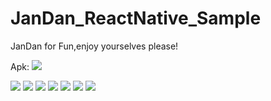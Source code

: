 # JanDan_ReactNative_Sample
 JanDan for Fun,enjoy yourselves please!
 
 Apk:
![](https://github.com/xiDaiDai/JanDan_ReactNative_Sample/tree/master/apk)

![](https://github.com/xiDaiDai/JanDan_ReactNative_Sample/blob/master/sreenshot/827698634.jpg)
![](https://github.com/xiDaiDai/JanDan_ReactNative_Sample/blob/master/sreenshot/96191159.jpg)
![](https://github.com/xiDaiDai/JanDan_ReactNative_Sample/blob/master/sreenshot/504069161.jpg)
![](https://github.com/xiDaiDai/JanDan_ReactNative_Sample/blob/master/sreenshot/1523917107.jpg)
![](https://github.com/xiDaiDai/JanDan_ReactNative_Sample/blob/master/sreenshot/1367616860.jpg)
![](https://github.com/xiDaiDai/JanDan_ReactNative_Sample/blob/master/sreenshot/1921830431.jpg)
![](https://github.com/xiDaiDai/JanDan_ReactNative_Sample/blob/master/sreenshot/198207985.jpg)
